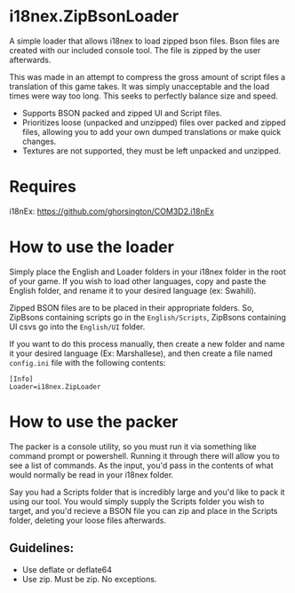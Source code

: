 # i18nex.ZipBsonLoader

A simple loader that allows i18nex to load zipped bson files. Bson files are created with our included console tool. The file is zipped by the user afterwards.

This was made in an attempt to compress the gross amount of script files a translation of this game takes. It was simply unacceptable and the load times were way too long. This seeks to perfectly balance size and speed.

- Supports BSON packed and zipped UI and Script files.
- Prioritizes loose (unpacked and unzipped) files over packed and zipped files, allowing you to add your own dumped translations or make quick changes.
- Textures are not supported, they must be left unpacked and unzipped.

# Requires

i18nEx: [https://github.com/ghorsington/COM3D2.i18nEx  ](https://github.com/Pain-Brioche/COM3D2.i18nEx)

# How to use the loader

Simply place the English and Loader folders in your i18nex folder in the root of your game. If you wish to load other languages, copy and paste the English folder, and rename it to your desired language (ex: Swahili).

Zipped BSON files are to be placed in their appropriate folders. So, ZipBsons containing scripts go in the `English/Scripts`, ZipBsons containing UI csvs go into the `English/UI` folder.

If you want to do this process manually, then create a new folder and name it your desired language (Ex: Marshallese), and then create a file named `config.ini` file with the following contents:
```
[Info]  
Loader=i18nex.ZipLoader  
```
# How to use the packer

The packer is a console utility, so you must run it via something like command prompt or powershell. Running it through there will allow you to see a list of commands. As the input, you'd pass in the contents of what would normally be read in your i18nex folder.

Say you had a Scripts folder that is incredibly large and you'd like to pack it using our tool. You would simply supply the Scripts folder you wish to target, and you'd recieve a BSON file you can zip and place in the Scripts folder, deleting your loose files afterwards.

## Guidelines:
- Use deflate or deflate64
- Use zip. Must be zip. No exceptions.

